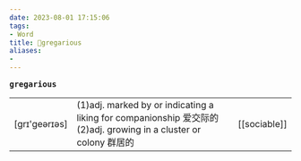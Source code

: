 ```yaml
---
date: 2023-08-01 17:15:06
tags: 
- Word
title: 📖gregarious
aliases: 
- 
---
```


<pre><strong>gregarious</strong></pre>
|   |   |   |
|---|---|---|
|[grɪ'geərɪəs]|(1)adj. marked by or indicating a liking for companionship 爱交际的(2)adj. growing in a cluster or colony 群居的|[[sociable]]|
